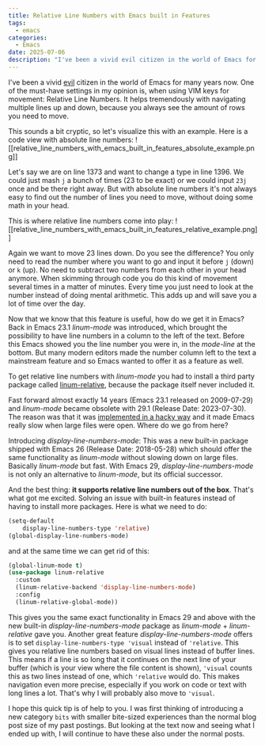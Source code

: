 ```yaml
---
title: Relative Line Numbers with Emacs built in Features
tags:
  - emacs
categories:
  - Emacs
date: 2025-07-06
description: "I've been a vivid evil citizen in the world of Emacs for many years now. One of the must do settings in my opinion is, when using VIM keys for movement: Relative Line Numbers. It helps tremendously with navigating multiple lines up and down, because you always see the amount of rows you need to move."
---
```

I've been a vivid [evil](https://github.com/emacs-evil/evil) citizen in the world of Emacs for many years now. One of the must-have settings in my opinion is, when using VIM keys for movement: Relative Line Numbers. It helps tremendously with navigating multiple lines up and down, because you always see the amount of rows you need to move.

This sounds a bit cryptic, so let's visualize this with an example. Here is a code view with absolute line numbers:
![[relative_line_numbers_with_emacs_built_in_features_absolute_example.png]]

Let's say we are on line 1373 and want to change a type in line 1396. We could just mash `j` a bunch of times (23 to be exact) or we could input `23j` once and be there right away. But with absolute line numbers it's not always easy to find out the number of lines you need to move, without doing some math in your head.

This is where relative line numbers come into play:
![[relative_line_numbers_with_emacs_built_in_features_relative_example.png]]

Again we want to move 23 lines down. Do you see the difference? You only need to read the number where you want to go and input it before `j` (down) or `k` (up). No need to subtract two numbers from each other in your head anymore. When skimming through code you do this kind of movement several times in a matter of minutes. Every time you just need to look at the number instead of doing mental arithmetic. This adds up and will save you a lot of time over the day.

Now that we know that this feature is useful, how do we get it in Emacs? Back in Emacs 23.1 *linum-mode* was introduced, which brought the possibility to have line numbers in a column to the left of the text. Before this Emacs showed you the line number you were in, in the *mode-line* at the bottom. But many modern editors made the number column left to the text a mainstream feature and so Emacs wanted to offer it as a feature as well.

To get relative line numbers with *linum-mode* you had to install a third party package called [linum-relative](https://github.com/coldnew/linum-relative), because the package itself never included it.

Fast forward almost exactly 14 years (Emacs 23.1 released on 2009-07-29) and *linum-mode* became obsolete with 29.1 (Release Date: 2023-07-30). The reason was that it was [implemented in a hacky way](http://xahlee.info/emacs/emacs/emacs_linum_mode.html) and it made Emacs really slow when large files were open. Where do we go from here?

Introducing *display-line-numbers-mode*: This was a new built-in package shipped with Emacs 26 (Release Date: 2018-05-28) which should offer the same functionality as *linum-mode* without slowing down on large files. Basically *linum-mode* but fast. With Emacs 29, *display-line-numbers-mode* is not only an alternative to *linum-mode*, but its official successor.

And the best thing: **it supports relative line numbers out of the box**. That's what got me excited. Solving an issue with built-in features instead of having to install more packages. Here is what we need to do:

```lisp
(setq-default
    display-line-numbers-type 'relative)
(global-display-line-numbers-mode)
```

and at the same time we can get rid of this:

```lisp
(global-linum-mode t)
(use-package linum-relative
  :custom
  (linum-relative-backend 'display-line-numbers-mode)
  :config
  (linum-relative-global-mode))
```

This gives you the same exact functionality in Emacs 29 and above with the new built-in *display-line-numbers-mode* package as *linum-mode* + *linum-relative* gave you. Another great feature *display-line-numbers-mode* offers is to set `display-line-numbers-type 'visual` instead of `'relative`. This gives you relative line numbers based on visual lines instead of buffer lines. This means if a line is so long that it continues on the next line of your buffer (which is your view where the file content is shown), `'visual` counts this as two lines instead of one, which `'relative` would do. This makes navigation even more precise, especially if you work on code or text with long lines a lot. That's why I will probably also move to `'visual`.

I hope this quick tip is of help to you. I was first thinking of introducing a new category `bits` with smaller bite-sized experiences than the normal blog post size of my past postings. But looking at the text now and seeing what I ended up with, I will continue to have these also under the normal posts.
